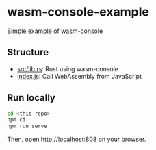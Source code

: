 # wasm-console-example
Simple example of [wasm-console](https://github.com/nwtgck/wasm-console)

## Structure

- [src/lib.rs](src/lib.rs): Rust using wasm-console
- [index.js](index.js): Call WebAssembly from JavaScript


## Run locally

```bash
cd <this repo>
npm ci
npm run serve
```

Then, open <http://localhost:808> on your browser.
